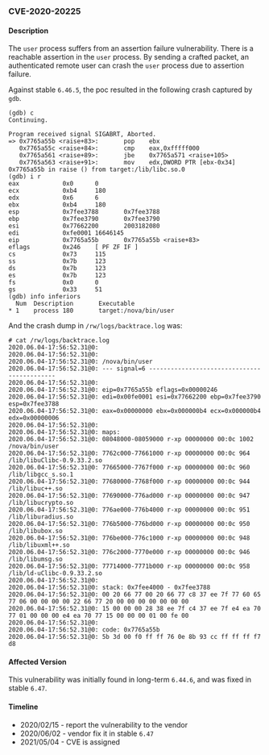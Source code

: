 ### CVE-2020-20225

#### Description

The `user` process suffers from an assertion failure vulnerability. There is a reachable assertion in the `user` process. By sending a crafted packet, an authenticated remote user can crash the `user` process due to assertion failure.

Against stable `6.46.5`, the poc resulted in the following crash captured by `gdb`.

```shell
(gdb) c
Continuing.

Program received signal SIGABRT, Aborted.
=> 0x7765a55b <raise+83>:       pop    ebx
   0x7765a55c <raise+84>:       cmp    eax,0xfffff000
   0x7765a561 <raise+89>:       jbe    0x7765a571 <raise+105>
   0x7765a563 <raise+91>:       mov    edx,DWORD PTR [ebx-0x34]
0x7765a55b in raise () from target:/lib/libc.so.0
(gdb) i r
eax            0x0      0
ecx            0xb4     180
edx            0x6      6
ebx            0xb4     180
esp            0x7fee3788       0x7fee3788
ebp            0x7fee3790       0x7fee3790
esi            0x77662200       2003182080
edi            0xfe0001 16646145
eip            0x7765a55b       0x7765a55b <raise+83>
eflags         0x246    [ PF ZF IF ]
cs             0x73     115
ss             0x7b     123
ds             0x7b     123
es             0x7b     123
fs             0x0      0
gs             0x33     51
(gdb) info inferiors
  Num  Description       Executable
* 1    process 180       target:/nova/bin/user
```

And the crash dump in `/rw/logs/backtrace.log` was:

```shell
# cat /rw/logs/backtrace.log 
2020.06.04-17:56:52.31@0: 
2020.06.04-17:56:52.31@0: 
2020.06.04-17:56:52.31@0: /nova/bin/user
2020.06.04-17:56:52.31@0: --- signal=6 --------------------------------------------
2020.06.04-17:56:52.31@0: 
2020.06.04-17:56:52.31@0: eip=0x7765a55b eflags=0x00000246
2020.06.04-17:56:52.31@0: edi=0x00fe0001 esi=0x77662200 ebp=0x7fee3790 esp=0x7fee3788
2020.06.04-17:56:52.31@0: eax=0x00000000 ebx=0x000000b4 ecx=0x000000b4 edx=0x00000006
2020.06.04-17:56:52.31@0: 
2020.06.04-17:56:52.31@0: maps:
2020.06.04-17:56:52.31@0: 08048000-08059000 r-xp 00000000 00:0c 1002       /nova/bin/user
2020.06.04-17:56:52.31@0: 7762c000-77661000 r-xp 00000000 00:0c 964        /lib/libuClibc-0.9.33.2.so
2020.06.04-17:56:52.31@0: 77665000-7767f000 r-xp 00000000 00:0c 960        /lib/libgcc_s.so.1
2020.06.04-17:56:52.31@0: 77680000-7768f000 r-xp 00000000 00:0c 944        /lib/libuc++.so
2020.06.04-17:56:52.31@0: 77690000-776ad000 r-xp 00000000 00:0c 947        /lib/libucrypto.so
2020.06.04-17:56:52.31@0: 776ae000-776b4000 r-xp 00000000 00:0c 951        /lib/liburadius.so
2020.06.04-17:56:52.31@0: 776b5000-776bd000 r-xp 00000000 00:0c 950        /lib/libubox.so
2020.06.04-17:56:52.31@0: 776be000-776c1000 r-xp 00000000 00:0c 948        /lib/libuxml++.so
2020.06.04-17:56:52.31@0: 776c2000-7770e000 r-xp 00000000 00:0c 946        /lib/libumsg.so
2020.06.04-17:56:52.31@0: 77714000-7771b000 r-xp 00000000 00:0c 958        /lib/ld-uClibc-0.9.33.2.so
2020.06.04-17:56:52.31@0: 
2020.06.04-17:56:52.31@0: stack: 0x7fee4000 - 0x7fee3788 
2020.06.04-17:56:52.31@0: 00 20 66 77 00 20 66 77 c8 37 ee 7f 77 60 65 77 06 00 00 00 00 22 66 77 20 00 00 00 00 00 00 00 
2020.06.04-17:56:52.31@0: 15 00 00 00 28 38 ee 7f c4 37 ee 7f e4 ea 70 77 01 00 00 00 e4 ea 70 77 15 00 00 00 01 00 fe 00 
2020.06.04-17:56:52.31@0: 
2020.06.04-17:56:52.31@0: code: 0x7765a55b
2020.06.04-17:56:52.31@0: 5b 3d 00 f0 ff ff 76 0e 8b 93 cc ff ff ff f7 d8
```

#### Affected Version

This vulnerability was initially found in long-term  `6.44.6`, and was fixed in stable `6.47`.

#### Timeline

+ 2020/02/15 - report the vulnerability to the vendor
+ 2020/06/02 - vendor fix it in stable `6.47`
+ 2021/05/04 - CVE is assigned